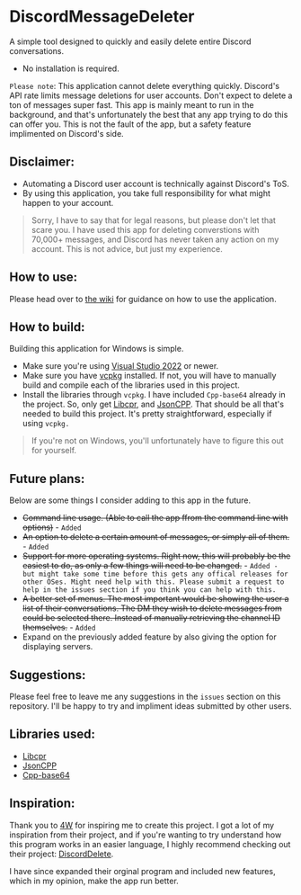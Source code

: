 # [](https://github.com/Caelence/DiscordMessageDeleter#discordmessagedeleter)DiscordMessageDeleter
A simple tool designed to quickly and easily delete entire Discord conversations. 

- No installation is required.

``Please note``: This application cannot delete everything quickly. Discord's API rate limits message deletions for user accounts. Don't expect to delete a ton of messages super fast. This app is mainly meant to run in the background, and that's unfortunately the best that any app trying to do this can offer you.
This is not the fault of the app, but a safety feature implimented on Discord's side.

## Disclaimer:
- Automating a Discord user account is technically against Discord's ToS.
- By using this application, you take full responsibility for what might happen to your account.

>Sorry, I have to say that for legal reasons, but please don't let that scare you. I have used this app for deleting converstions with 70,000+ messages, and Discord has never taken any action on my account. This is not advice, but just my experience.

## How to use:
Please head over to [the wiki](https://github.com/Caelence/DiscordMessageDeleter/wiki) for guidance on how to use the application.

## How to build:
Building this application for Windows is simple. 
- Make sure you're using [Visual Studio 2022](https://visualstudio.microsoft.com/vs/community/) or newer.
- Make sure you have [vcpkg](https://github.com/Microsoft/vcpkg) installed. If not, you will have to manually build and compile each of the libraries used in this project. 
- Install the libraries through ``vcpkg``. I have included ``Cpp-base64`` already in the project. So, only get  [Libcpr](https://github.com/libcpr/cpr#building-cpr---using-vcpkg), and [JsonCPP](https://github.com/open-source-parsers/jsoncpp#the-vcpkg-dependency-manager).
That should be all that's needed to build this project. It's pretty straightforward, especially if using ``vcpkg.``
>If you're not on Windows, you'll unfortunately have to figure this out for yourself. 

## Future plans:
Below are some things I consider adding to this app in the future. 
- ~~Command line usage. (Able to call the app ffrom the command line with options)~~ - ``Added``
- ~~An option to delete a certain amount of messages, or simply all of them.~~ - ``Added``
- ~~Support for more operating systems. Right now, this will probably be the easiest to do, as only a few things will need to be changed.~~ - ``Added - but might take some time before this gets any offical releases for other OSes. Might need help with this. Please submit a request to help in the issues section if you think you can help with this.`` 
- ~~A better set of menus. The most important would be showing the user a list of their conversations. The DM they wish to delete messages from could be selected there. Instead of manually retrieving the channel ID themselves.~~ - ``Added``
- Expand on the previously added feature by also giving the option for displaying servers. 

## Suggestions:
Please feel free to leave me any suggestions in the ``issues`` section on this repository. I'll be happy to try and impliment ideas submitted by other users.

## Libraries used:
- [Libcpr](https://github.com/libcpr/cpr)
- [JsonCPP](https://github.com/open-source-parsers/jsoncpp)
- [Cpp-base64](https://github.com/ReneNyffenegger/cpp-base64)

## Inspiration:
Thank you to [4W](https://github.com/4W) for inspiring me to create this project.
I got a lot of my inspiration from their project, and if you're wanting to try understand how this program works in an easier language, I highly recommend checking out their project:
[DiscordDelete](https://github.com/4W/DiscordDelete).

I have since expanded their orginal program and included new features, which in my opinion, make the app run better.
